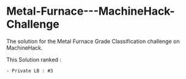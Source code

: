 # Metal-Furnace---MachineHack-Challenge
The solution for the Metal Furnace Grade Classification challenge on MachineHack.

This Solution ranked : 
  
    - Private LB : #3
